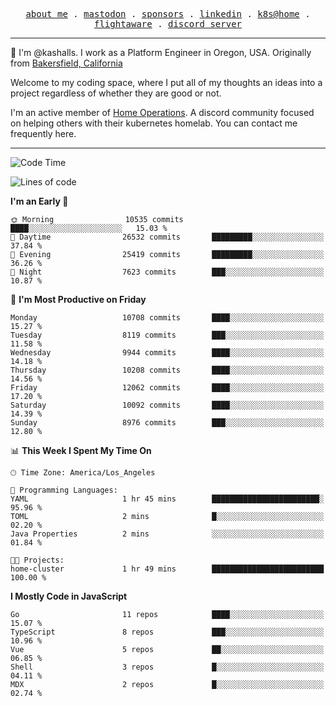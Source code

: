 <p align="center">
  <samp>
    <a href="https://jordanjones.org/">about me</a> .
    <a rel="me" href="https://mastodon.social/@kashall">mastodon</a> .
    <a href="https://github.com/sponsors/kashalls">sponsors</a> .
    <a href="https://linkedin.com/in/jordpjones">linkedin</a> .
    <a href="https://github.com/kashalls/home-cluster">k8s@home</a> .
    <a href="https://flightaware.com/adsb/stats/user/kashalls">flightaware</a> .
    <a href="https://discord.gg/V2WrCfqba9">discord server</a>
  </samp>
</p>

----------------------------------------------------------------

:wave: I'm @kashalls. I work as a Platform Engineer in Oregon, USA. Originally from [Bakersfield, California](https://maps.app.goo.gl/QQMtywTWghpXB6Tu6)

Welcome to my coding space, where I put all of my thoughts an ideas into a project regardless of whether they are good or not.

I'm an active member of [Home Operations](https://discord.gg/home-operations). A discord community focused on helping others with their kubernetes homelab. You can contact me frequently here.

----------------------------------------------------------------
<!--START_SECTION:waka-->
![Code Time](http://img.shields.io/badge/Code%20Time-2%2C484%20hrs%2039%20mins-blue)

![Lines of code](https://img.shields.io/badge/From%20Hello%20World%20I%27ve%20Written-12.3%20million%20lines%20of%20code-blue)

**I'm an Early 🐤** 

```text
🌞 Morning                10535 commits       ████░░░░░░░░░░░░░░░░░░░░░   15.03 % 
🌆 Daytime                26532 commits       █████████░░░░░░░░░░░░░░░░   37.84 % 
🌃 Evening                25419 commits       █████████░░░░░░░░░░░░░░░░   36.26 % 
🌙 Night                  7623 commits        ███░░░░░░░░░░░░░░░░░░░░░░   10.87 % 
```
📅 **I'm Most Productive on Friday** 

```text
Monday                   10708 commits       ████░░░░░░░░░░░░░░░░░░░░░   15.27 % 
Tuesday                  8119 commits        ███░░░░░░░░░░░░░░░░░░░░░░   11.58 % 
Wednesday                9944 commits        ████░░░░░░░░░░░░░░░░░░░░░   14.18 % 
Thursday                 10208 commits       ████░░░░░░░░░░░░░░░░░░░░░   14.56 % 
Friday                   12062 commits       ████░░░░░░░░░░░░░░░░░░░░░   17.20 % 
Saturday                 10092 commits       ████░░░░░░░░░░░░░░░░░░░░░   14.39 % 
Sunday                   8976 commits        ███░░░░░░░░░░░░░░░░░░░░░░   12.80 % 
```


📊 **This Week I Spent My Time On** 

```text
🕑︎ Time Zone: America/Los_Angeles

💬 Programming Languages: 
YAML                     1 hr 45 mins        ████████████████████████░   95.96 % 
TOML                     2 mins              █░░░░░░░░░░░░░░░░░░░░░░░░   02.20 % 
Java Properties          2 mins              ░░░░░░░░░░░░░░░░░░░░░░░░░   01.84 % 

🐱‍💻 Projects: 
home-cluster             1 hr 49 mins        █████████████████████████   100.00 % 
```

**I Mostly Code in JavaScript** 

```text
Go                       11 repos            ████░░░░░░░░░░░░░░░░░░░░░   15.07 % 
TypeScript               8 repos             ███░░░░░░░░░░░░░░░░░░░░░░   10.96 % 
Vue                      5 repos             ██░░░░░░░░░░░░░░░░░░░░░░░   06.85 % 
Shell                    3 repos             █░░░░░░░░░░░░░░░░░░░░░░░░   04.11 % 
MDX                      2 repos             █░░░░░░░░░░░░░░░░░░░░░░░░   02.74 % 
```




<!--END_SECTION:waka-->
